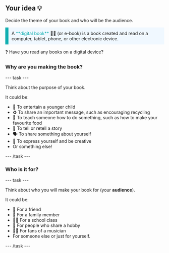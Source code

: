 ## Your idea 💡

Decide the theme of your book and who will be the audience. 

<p style="border-left: solid; border-width:10px; border-color: #0faeb0; background-color: aliceblue; padding: 10px;">
A <span style="color: #0faeb0">**digital book**</span> 📖📲 (or e-book) is a book created and read on a computer, tablet, phone, or other electronic device. 

❓ Have you read any books on a digital device?
</p>

### Why are you making the book?

--- task ---

Think about the purpose of your book. 

It could be:
- 🧒 To entertain a younger child
- ♻️ To share an important message, such as encouraging recycling
- 🍕 To teach someone how to do something, such as how to make your favourite food
- 📖 To tell or retell a story
- 🗣️ To share something about yourself
- 🎨 To express yourself and be creative
- Or something else!

--- /task ---

### Who is it for?

--- task ---

Think about who you will make your book for (your **audience**).

It could be:

- 👧 For a friend
- 👴 For a family member
- 👩‍🎓 For a school class
- 🏇 For people who share a hobby
- 👨‍🎤 For fans of a musician
- For someone else or just for yourself.

--- /task ---

